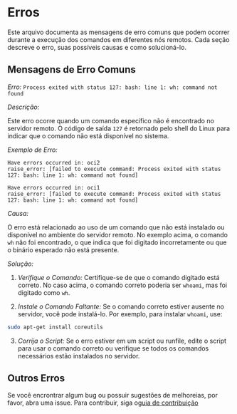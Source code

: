 # Erros

Este arquivo documenta as mensagens de erro comuns que podem ocorrer durante a execução dos comandos em diferentes nós remotos. Cada seção descreve o erro, suas possíveis causas e como solucioná-lo.

## Mensagens de Erro Comuns

*Erro:* `Process exited with status 127: bash: line 1: wh: command not found`

*Descrição:*

Este erro ocorre quando um comando específico não é encontrado no servidor remoto. O código de saída `127` é retornado pelo shell do Linux para indicar que o comando não está disponível no sistema.

*Exemplo de Erro:*

```plaintext
Have errors occurred in: oci2
raise_error: [failed to execute command: Process exited with status 127: bash: line 1: wh: command not found]
```

```plaintext
Have errors occurred in: oci1
raise_error: [failed to execute command: Process exited with status 127: bash: line 1: wh: command not found]
```

*Causa:*

O erro está relacionado ao uso de um comando que não está instalado ou disponível no ambiente do servidor remoto. No exemplo acima, o comando `wh` não foi encontrado, o que indica que foi digitado incorretamente ou que o binário esperado não está presente.

*Solução:*

1. *Verifique o Comando:* Certifique-se de que o comando digitado está correto. No caso acima, o comando correto poderia ser `whoami`, mas foi digitado como `wh`.

2. *Instale o Comando Faltante:* Se o comando correto estiver ausente no servidor, você pode instalá-lo. Por exemplo, para instalar `whoami`, use:

```bash
sudo apt-get install coreutils
```

3. *Corrija o Script:* Se o erro estiver em um script ou runfile, edite o script para usar o comando correto ou verifique se todos os comandos necessários estão instalados no servidor.


## Outros Erros

Se você encrontrar algum bug ou possuir sugestões de melhoreias, por favor, abra uma issue. Para contribuir, siga o[guia de contribuição](contributing.md)
